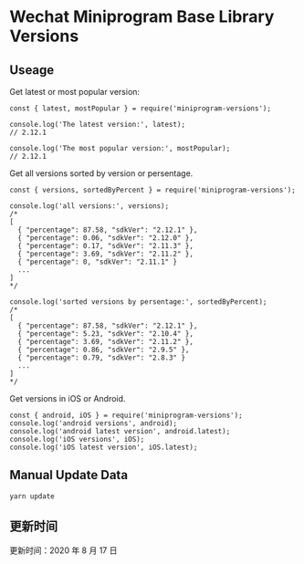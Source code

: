 
# Wechat Miniprogram Base Library Versions

## Useage

Get latest or most popular version:

```;
const { latest, mostPopular } = require('miniprogram-versions');

console.log('The latest version:', latest);
// 2.12.1

console.log('The most popular version:', mostPopular);
// 2.12.1

```

Get all versions sorted by version or persentage.

```
const { versions, sortedByPercent } = require('miniprogram-versions');

console.log('all versions:', versions);
/*
[
  { "percentage": 87.58, "sdkVer": "2.12.1" },
  { "percentage": 0.06, "sdkVer": "2.12.0" },
  { "percentage": 0.17, "sdkVer": "2.11.3" },
  { "percentage": 3.69, "sdkVer": "2.11.2" },
  { "percentage": 0, "sdkVer": "2.11.1" }
  ...
]
*/

console.log('sorted versions by persentage:', sortedByPercent);
/*
[
  { "percentage": 87.58, "sdkVer": "2.12.1" },
  { "percentage": 5.23, "sdkVer": "2.10.4" },
  { "percentage": 3.69, "sdkVer": "2.11.2" },
  { "percentage": 0.86, "sdkVer": "2.9.5" },
  { "percentage": 0.79, "sdkVer": "2.8.3" }
  ...
]
*/
```

Get versions in iOS or Android.

```
const { android, iOS } = require('miniprogram-versions');
console.log('android versions', android);
console.log('android latest version', android.latest);
console.log('iOS versions', iOS);
console.log('iOS latest version', iOS.latest);
```

## Manual Update Data

```
yarn update
```

## 更新时间

更新时间：2020 年 8 月 17 日
